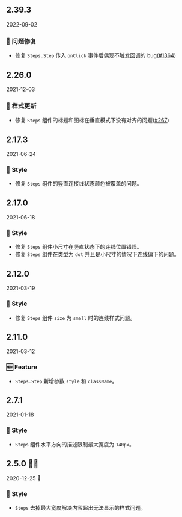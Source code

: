 ## 2.39.3

2022-09-02

### 🐛 问题修复

- 修复 `Steps.Step` 传入 `onClick` 事件后偶现不触发回调的 bug([#1364](https://github.com/arco-design/arco-design/pull/1364))

## 2.26.0

2021-12-03

### 💅 样式更新

- 修复 `Steps` 组件的标题和图标在垂直模式下没有对齐的问题([#267](https://github.com/arco-design/arco-design/pull/267))

## 2.17.3

2021-06-24

### 💅 Style

- 修复 `Steps` 组件的竖直连接线状态颜色被覆盖的问题。



## 2.17.0

2021-06-18

### 💅 Style

- 修复 `Steps` 组件小尺寸在竖直状态下的连线位置错误。
- 修复 `Steps` 组件在类型为 `dot` 并且是小尺寸的情况下连线偏下的问题。

## 2.12.0

2021-03-19

### 💅 Style

- 修复 `Steps` 组件 `size` 为 `small` 时的连线样式问题。

## 2.11.0

2021-03-12

### 🆕 Feature

- `Steps.Step` 新增参数 `style` 和 `className`。

## 2.7.1

2021-01-18

### 💅 Style

- `Steps` 组件水平方向的描述限制最大宽度为 `140px`。



## 2.5.0 🎅🏽

2020-12-25 🎄

### 💅 Style

- `Steps` 去掉最大宽度解决内容超出无法显示的样式问题。




